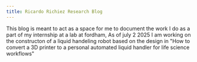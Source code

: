 ```yaml
---
title: Ricardo Richiez Research Blog
---
```

This blog is meant to act as a space for me to document the work I do as a part of my internship at a lab at fordham, As of july 2 2025 I am working on the constructon of a liquid handeling robot based on the design in "How to convert a 3D printer to a personal automated liquid handler for life science workflows" 
